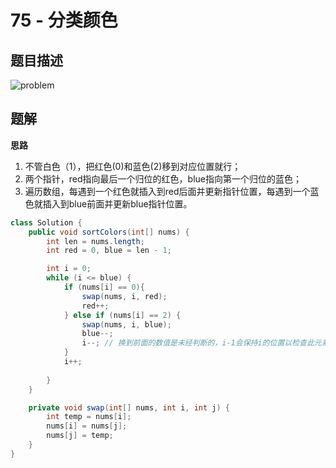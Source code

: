 # 75 - 分类颜色

## 题目描述
![problem](images/75.png)

## 题解

**思路**
1. 不管白色（1），把红色(0)和蓝色(2)移到对应位置就行；
2. 两个指针，red指向最后一个归位的红色，blue指向第一个归位的蓝色；
3. 遍历数组，每遇到一个红色就插入到red后面并更新指针位置，每遇到一个蓝色就插入到blue前面并更新blue指针位置。

```java
class Solution {
    public void sortColors(int[] nums) {
        int len = nums.length;
        int red = 0, blue = len - 1;

        int i = 0;
        while (i <= blue) {
            if (nums[i] == 0){
                swap(nums, i, red);
                red++;
            } else if (nums[i] == 2) {
                swap(nums, i, blue);
                blue--;
                i--; // 换到前面的数值是未经判断的，i-1会保持i的位置以检查此元素
            }
            i++;
            
        }
    }

    private void swap(int[] nums, int i, int j) {
        int temp = nums[i];
        nums[i] = nums[j];
        nums[j] = temp;
    }
}
```